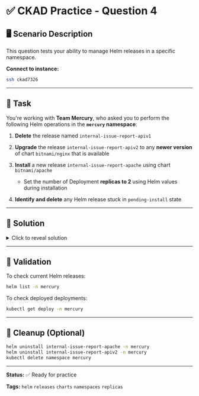 ﻿# ✅ CKAD Practice - Question 4

## 🖥️ Scenario Description

This question tests your ability to manage Helm releases in a specific namespace.

**Connect to instance:**

```bash
ssh ckad7326
```

---

## 🧩 Task

You're working with **Team Mercury**, who asked you to perform the following Helm operations in the **`mercury` namespace**:

1. **Delete** the release named `internal-issue-report-apiv1`
2. **Upgrade** the release `internal-issue-report-apiv2` to any **newer version** of chart `bitnami/nginx` that is available
3. **Install** a new release `internal-issue-report-apache` using chart `bitnami/apache`

    * Set the number of Deployment **replicas to 2** using Helm values during installation
4. **Identify and delete** any Helm release stuck in `pending-install` state

---

## 🧠 Solution

<details>
<summary>Click to reveal solution</summary>

### 1. Delete release `internal-issue-report-apiv1`

```bash
helm uninstall internal-issue-report-apiv1 -n mercury
```

### 2. Upgrade release `internal-issue-report-apiv2`

```bash
helm repo update
helm search repo bitnami/nginx
helm upgrade internal-issue-report-apiv2 bitnami/nginx -n mercury
```

### 3. Install `internal-issue-report-apache` with 2 replicas:

```bash
helm install internal-issue-report-apache bitnami/apache \
  --set replicaCount=2 \
  -n mercury
```

If the namespace doesn’t exist:

```bash
kubectl create namespace mercury
```

### 4. Find broken releases:

```bash
helm list -n mercury --pending
```

Then delete the broken one:

```bash
helm uninstall <release-name> -n mercury
```

</details>

---

## 📁 Validation

To check current Helm releases:

```bash
helm list -n mercury
```

To check deployed deployments:

```bash
kubectl get deploy -n mercury
```

---

## 🧹 Cleanup (Optional)

```bash
helm uninstall internal-issue-report-apache -n mercury
helm uninstall internal-issue-report-apiv2 -n mercury
kubectl delete namespace mercury
```

---

**Status:** ✅ Ready for practice

**Tags:** `helm` `releases` `charts` `namespaces` `replicas`
